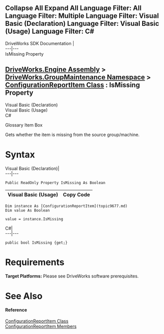 Collapse All Expand All Language Filter: All  Language Filter: Multiple  Language Filter: Visual Basic (Declaration) Language Filter: Visual Basic (Usage) Language Filter: C#  
---  
DriveWorks SDK Documentation  |   
---|---  
IsMissing Property   
  
[DriveWorks.Engine Assembly](topic2156.md) > [DriveWorks.GroupMaintenance Namespace](topic9628.md) > [ConfigurationReportItem Class](topic9677.md) : IsMissing Property  
---  
  
Visual Basic (Declaration)    
Visual Basic (Usage)    
C# 

Glossary Item Box

Gets whether the item is missing from the source group/machine. 

# Syntax

Visual Basic (Declaration)|   
---|---  
      
    
    Public ReadOnly Property IsMissing As Boolean  
  
Visual Basic (Usage)| Copy Code  
---|---  
      
    
    Dim instance As [ConfigurationReportItem](topic9677.md)
    Dim value As Boolean
     
    value = instance.IsMissing  
  
C#|   
---|---  
      
    
    public bool IsMissing {get;}  
  
# Requirements

**Target Platforms:** Please see DriveWorks software prerequisites.

# See Also

#### Reference

[ConfigurationReportItem Class](topic9677.md)   
[ConfigurationReportItem Members](topic9678.md)


